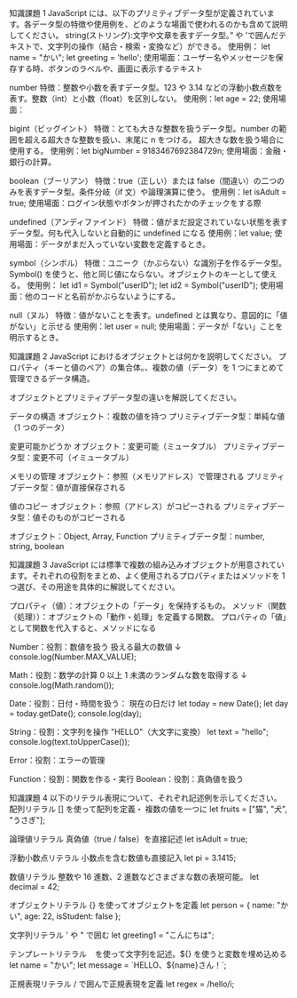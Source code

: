 知識課題 1
JavaScript には、以下のプリミティブデータ型が定義されています。各データ型の特徴や使用例を、どのような場面で使われるのかも含めて説明してください。
string(ストリング):文字や文章を表すデータ型。” や ’で囲んだテキストで、文字列の操作（結合・検索・変換など）ができる。
使用例：
let name = "かい";
let greeting = 'hello';
使用場面：ユーザー名やメッセージを保存する時、ボタンのラベルや、画面に表示するテキスト

number
特徴：整数や小数を表すデータ型。123 や 3.14 などの浮動小数点数を表す。整数（int）と小数（float）を区別しない。
使用例：let age = 22;
使用場面：

bigint（ビッグイント）
特徴：とても大きな整数を扱うデータ型。number の範囲を超える超大きな整数を扱い、末尾に n をつける。
超大きな数を扱う場合に使用する。
使用例：let bigNumber = 9183467692384729n;
使用場面：金融・銀行の計算。

boolean（ブーリアン）
特徴：true（正しい）または false（間違い）の二つのみを表すデータ型。条件分岐（if 文）や論理演算に使う。
使用例：let isAdult = true;
使用場面：ログイン状態やボタンが押されたかのチェックをする際

undefined（アンディファインド）
特徴：値がまだ設定されていない状態を表すデータ型。何も代入しないと自動的に undefined になる
使用例：let value;
使用場面：データがまだ入っていない変数を定義するとき。

symbol（シンボル）
特徴：ユニーク（かぶらない）な識別子を作るデータ型。Symbol() を使うと、他と同じ値にならない。オブジェクトのキーとして使える。
使用例：
let id1 = Symbol("userID");
let id2 = Symbol("userID");
使用場面：他のコードと名前がかぶらないようにする。

null（ヌル）
特徴：値がないことを表す。undefined とは異なり、意図的に「値がない」と示せる
使用例：let user = null;
使用場面：データが「ない」ことを明示するとき。

知識課題 2
JavaScript におけるオブジェクトとは何かを説明してください。
プロパティ（キーと値のペア）の集合体。、複数の値（データ）を 1 つにまとめて管理できるデータ構造。

オブジェクトとプリミティブデータ型の違いを解説してください。

データの構造
オブジェクト：複数の値を持つ
プリミティブデータ型：単純な値（1 つのデータ）

変更可能かどうか
オブジェクト：変更可能（ミュータブル）
プリミティブデータ型：変更不可（イミュータブル）

メモリの管理
オブジェクト：参照（メモリアドレス）で管理される
プリミティブデータ型：値が直接保存される

値のコピー
オブジェクト：参照（アドレス）がコピーされる
プリミティブデータ型：値そのものがコピーされる

オブジェクト：Object, Array, Function
プリミティブデータ型：number, string, boolean

知識課題 3
JavaScript には標準で複数の組み込みオブジェクトが用意されています。それぞれの役割をまとめ、よく使用されるプロパティまたはメソッドを 1 つ選び、その用途を具体的に解説してください。

プロパティ（値）：オブジェクトの「データ」を保持するもの。
メソッド（関数（処理））：オブジェクトの「動作・処理」を定義する関数。
プロパティの「値」として関数を代入すると、メソッドになる

Number：役割：数値を扱う
扱える最大の数値 ↓
console.log(Number.MAX_VALUE);

Math：役割：数学の計算
0 以上 1 未満のランダムな数を取得する ↓
console.log(Math.random());

Date：役割：日付・時間を扱う：
現在の日だけ
let today = new Date();
let day = today.getDate();
console.log(day);

String：役割：文字列を操作
"HELLO"（大文字に変換）
let text = "hello";
console.log(text.toUpperCase());

Error：役割：エラーの管理

Function：役割：関数を作る・実行
Boolean：役割：真偽値を扱う

知識課題 4
以下のリテラル表現について、それぞれ記述例を示してください。
配列リテラル
[] を使って配列を定義・ 複数の値を一つに
let fruits = ["猫", "犬", "うさぎ"];

論理値リテラル
真偽値（true / false）を直接記述
let isAdult = true;

浮動小数点リテラル
小数点を含む数値も直接記入
let pi = 3.1415;

数値リテラル
整数や 16 進数、2 進数などさまざまな数の表現可能。
let decimal = 42;

オブジェクトリテラル
{} を使ってオブジェクトを定義
let person = {
name: "かい",
age: 22,
isStudent: false
};

文字列リテラル
' や " で囲む
let greeting1 = "こんにちは";

テンプレートリテラル
` ` を使って文字列を記述。${} を使うと変数を埋め込める
let name = "かい";
let message = `HELLO、${name}さん！`;

正規表現リテラル
/ で囲んで正規表現を定義
let regex = /hello/i;
